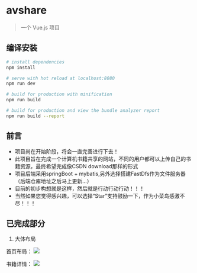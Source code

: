 # avshare

> 一个 Vue.js 项目

## 编译安装

``` bash
# install dependencies
npm install

# serve with hot reload at localhost:8080
npm run dev

# build for production with minification
npm run build

# build for production and view the bundle analyzer report
npm run build --report
```

## 前言
+ 项目尚在开始阶段，将会一直完善进行下去！
+ 此项目旨在完成一个计算机书籍共享的网站，不同的用户都可以上传自己的书籍资源，最终希望完成像CSDN download那样的形式
+ 项目后端采用springBoot + mybatis,另外选择搭建FastDfs作为文件服务器（后端仓库地址之后马上更新...）
+ 目前的初步构想就是这样，然后就是行动行动行动！！！
+ 当然如果您觉得感兴趣，可以选择“Star”支持鼓励一下，作为小菜鸟感激不尽！！！

## 已完成部分
1. 大体布局

  首页布局：
  ![](https://note.youdao.com/yws/api/personal/file/70E88761AE294329A87CA7F450884B6A?method=download&shareKey=0db55c83da5607daf00c04e86d26ec9d)

  书籍详情：
  ![](https://note.youdao.com/yws/api/personal/file/5BC516A2DBAD467C88E423A6DCEA4E54?method=download&shareKey=a02a9d4b88c7d502f2ab2338586840f8)

